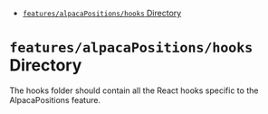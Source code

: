 <!-- START doctoc generated TOC please keep comment here to allow auto update -->
<!-- DON'T EDIT THIS SECTION, INSTEAD RE-RUN doctoc TO UPDATE -->

- [`features/alpacaPositions/hooks` Directory](#featuresalpacapositionshooks-directory)

<!-- END doctoc generated TOC please keep comment here to allow auto update -->

# `features/alpacaPositions/hooks` Directory

The hooks folder should contain all the React hooks specific to the AlpacaPositions feature.
